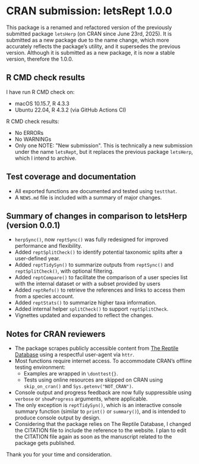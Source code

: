 # CRAN submission: letsRept 1.0.0

This package is a renamed and refactored version of the previously submitted package `letsHerp` (on CRAN since June 23rd, 2025).
It is submitted as a new package due to the name change, which more accurately reflects the package’s utility, and it supersedes the previous version.
Although it is submitted as a new package, it is now a stable version, therefore the 1.0.0.

## R CMD check results

I have run R CMD check on:
- macOS 10.15.7, R 4.3.3  
- Ubuntu 22.04, R 4.3.2 (via GitHub Actions CI)

R CMD check results:  
- No ERRORs  
- No WARNINGs  
- Only one NOTE: "New submission". This is technically a new submission under the name `letsRept`, but it replaces the previous package `letsHerp`, which I intend to archive.

## Test coverage and documentation

- All exported functions are documented and tested using `testthat`.  
- A `NEWS.md` file is included with a summary of major changes.

## Summary of changes in comparison to letsHerp (version 0.0.1)

- `herpSync()`, now `reptSync()` was fully redesigned for improved performance and flexibility.
- Added `reptSplitCheck()` to identify potential taxonomic splits after a user-defined year.
- Added `reptTidySyn()` to summarize outputs from `reptSync()` and `reptSplitCheck()`, with optional filtering.
- Added `reptCompare()` to facilitate the comparison of a user species list with the internal dataset or with a subset provided by users
- Added `reptRefs()` to retrieve the references and links to access them from a species account.
- Added `reptStats()` to summarize higher taxa information.
- Added internal helper `splitCheck()` to support `reptSplitCheck`.
- Vignettes updated and expanded to reflect the changes.

## Notes for CRAN reviewers

- The package scrapes publicly accessible content from [The Reptile Database](https://reptile-database.reptarium.cz) using a respectful user-agent via `httr`.
- Most functions require internet access. To accommodate CRAN’s offline testing environment:
  - Examples are wrapped in `\donttest{}`.
  - Tests using online resources are skipped on CRAN using `skip_on_cran()` and `Sys.getenv("NOT_CRAN")`.
- Console output and progress feedback are now fully suppressible using `verbose` or `showProgress` arguments, where applicable.
- The only exception is `reptTidySyn()`, which is an interactive console summary function (similar to `print()` or `summary()`), and is intended to produce console output by design.
- Considering that the package relies on The Reptile Database, I changed the CITATION file to include the reference to the website. I plan to edit the CITATION file again as soon as the manuscript related to the package gets published.

Thank you for your time and consideration.
